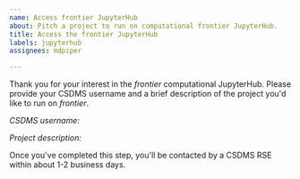 ```yaml
---
name: Access frontier JupyterHub
about: Pitch a project to run on computational frontier JupyterHub.
title: Access the frontier JupyterHub
labels: jupyterhub
assignees: mdpiper

---
```


Thank you for your interest in the *frontier* computational JupyterHub.
Please provide your CSDMS username and a brief description
of the project you'd like to run on *frontier*.

*CSDMS username:*


*Project description:*


Once you've completed this step, you'll be contacted
by a CSDMS RSE within about 1-2 business days.
